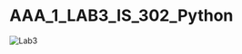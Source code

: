# AAA_1_LAB3_IS_302_Python

![Lab3](https://user-images.githubusercontent.com/75249457/195260299-2705ca2e-894a-4f6b-98cb-7e76ae4ac19c.PNG)
